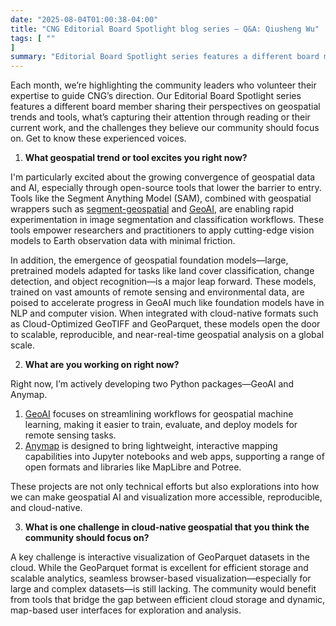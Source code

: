 ```yaml
---
date: "2025-08-04T01:00:38-04:00"
title: "CNG Editorial Board Spotlight blog series – Q&A: Qiusheng Wu"
tags: [ ""
]
summary: "Editorial Board Spotlight series features a different board member sharing their perspectives on geospatial trends and tools, what’s capturing their attention through reading or their current work, and the challenges they believe our community should focus on."
---
```


Each month, we’re highlighting the community leaders who volunteer their expertise to guide CNG’s direction. Our Editorial Board Spotlight series features a different board member sharing their perspectives on geospatial trends and tools, what’s capturing their attention through reading or their current work, and the challenges they believe our community should focus on. Get to know these experienced voices.

1. **What geospatial trend or tool excites you right now?** 

I'm particularly excited about the growing convergence of geospatial data and AI, especially through open-source tools that lower the barrier to entry. Tools like the Segment Anything Model (SAM), combined with geospatial wrappers such as [segment-geospatial](https://samgeo.gishub.org/) and [GeoAI](https://opengeoai.org/), are enabling rapid experimentation in image segmentation and classification workflows. These tools empower researchers and practitioners to apply cutting-edge vision models to Earth observation data with minimal friction.

In addition, the emergence of geospatial foundation models—large, pretrained models adapted for tasks like land cover classification, change detection, and object recognition—is a major leap forward. These models, trained on vast amounts of remote sensing and environmental data, are poised to accelerate progress in GeoAI much like foundation models have in NLP and computer vision. When integrated with cloud-native formats such as Cloud-Optimized GeoTIFF and GeoParquet, these models open the door to scalable, reproducible, and near-real-time geospatial analysis on a global scale.

2. **What are you working on right now?**

Right now, I’m actively developing two Python packages—GeoAI and Anymap.

1. [GeoAI](https://opengeoai.org) focuses on streamlining workflows for geospatial machine learning, making it easier to train, evaluate, and deploy models for remote sensing tasks.  
2. [Anymap](https://anymap.dev/) is designed to bring lightweight, interactive mapping capabilities into Jupyter notebooks and web apps, supporting a range of open formats and libraries like MapLibre and Potree.

These projects are not only technical efforts but also explorations into how we can make geospatial AI and visualization more accessible, reproducible, and cloud-native.

3. **What is one challenge in cloud-native geospatial that you think the community should focus on?**

A key challenge is interactive visualization of GeoParquet datasets in the cloud. While the GeoParquet format is excellent for efficient storage and scalable analytics, seamless browser-based visualization—especially for large and complex datasets—is still lacking. The community would benefit from tools that bridge the gap between efficient cloud storage and dynamic, map-based user interfaces for exploration and analysis.  
